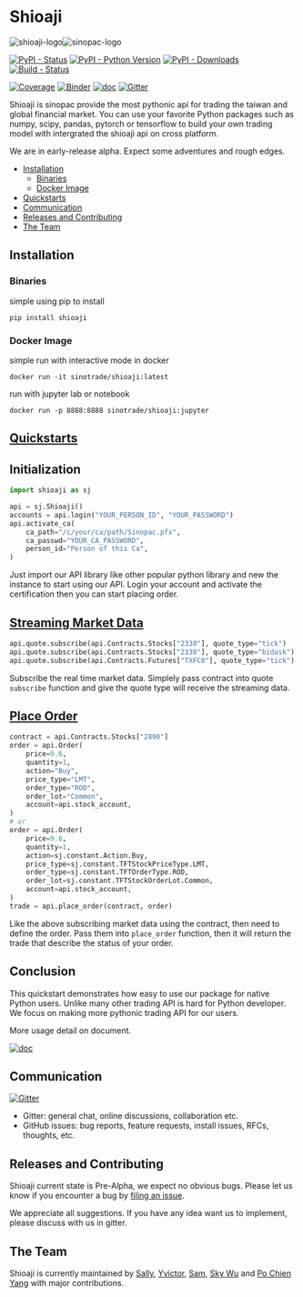 # Shioaji
![shioaji-logo](https://sinotrade.github.io/images/shioaji-logo-01.png)![sinopac-logo](https://www.sinotrade.com.tw/Images/logo.png)


[![PyPI - Status](https://img.shields.io/pypi/v/shioaji.svg?style=for-the-badge)](https://pypi.org/project/shioaji)
[![PyPI - Python Version](https://img.shields.io/pypi/pyversions/shioaji.svg?style=for-the-badge)]()
[![PyPI - Downloads](https://img.shields.io/pypi/dm/shioaji.svg?style=for-the-badge)](https://pypi.org/project/shioaji)
[![Build - Status](https://img.shields.io/badge/build-passing-brightgreen.svg?style=for-the-badge)]()

[![Coverage](https://img.shields.io/badge/coverage%20-99%25-yellowgreen.svg?style=for-the-badge)]()
[![Binder](https://img.shields.io/badge/launch-Tutorial-ff69b4.svg?style=for-the-badge)](https://mybinder.org/v2/gh/Sinotrade/Sinotrade.github.io/master?filepath=tutorial%2Fshioaji_tutorial.ipynb)
[![doc](https://img.shields.io/badge/docs%20-passing-orange.svg?style=for-the-badge)](https://sinotrade.github.io/)
[![Gitter](https://img.shields.io/badge/chat-%20on%20gitter-46bc99.svg?style=for-the-badge)](https://gitter.im/Sinotrade/Shioaji?utm_source=badge&utm_medium=badge&utm_campaign=pr-badge)


Shioaji is sinopac provide the most pythonic api for trading the taiwan and global financial market.
You can use your favorite Python packages such as numpy, scipy, pandas, pytorch or tensorflow to build your own trading model with intergrated the shioaji api on cross platform.

We are in early-release alpha. Expect some adventures and rough edges.
- [Installation](#installation)
    - [Binaries](#binaries)
    - [Docker Image](#docker-image)
- [Quickstarts](#quickstarts)
- [Communication](#communication)
- [Releases and Contributing](#releases-and-contributing)
- [The Team](#the-team)


## Installation
### Binaries
simple using pip to install
```
pip install shioaji
```
### Docker Image
simple run with interactive mode in docker 
```
docker run -it sinotrade/shioaji:latest
```
run with jupyter lab or notebook
```
docker run -p 8888:8888 sinotrade/shioaji:jupyter
```

## [Quickstarts](https://sinotrade.github.io/quickstart/)
## Initialization

```python
import shioaji as sj

api = sj.Shioaji()
accounts = api.login("YOUR_PERSON_ID", "YOUR_PASSWORD")
api.activate_ca(
    ca_path="/c/your/ca/path/Sinopac.pfx",
    ca_passwd="YOUR_CA_PASSWORD",
    person_id="Person of this Ca",
)
```
Just import our API library like other popular python library and new the instance to start using our API. Login your account and activate the certification then you can start placing order.


## [Streaming Market Data](https://sinotrade.github.io/tutor/market_data/streaming/)
```python
api.quote.subscribe(api.Contracts.Stocks["2330"], quote_type="tick")
api.quote.subscribe(api.Contracts.Stocks["2330"], quote_type="bidask")
api.quote.subscribe(api.Contracts.Futures["TXFC0"], quote_type="tick")
```

Subscribe the real time market data. Simplely pass contract into quote `subscribe` function and give the quote type will receive the streaming data.


## [Place Order](https://sinotrade.github.io/tutor/order/Stock_Trade_for_Trade/)

```python
contract = api.Contracts.Stocks["2890"]
order = api.Order(
    price=9.6,
    quantity=1,
    action="Buy",
    price_type="LMT",
    order_type="ROD",
    order_lot="Common",
    account=api.stock_account,
)
# or
order = api.Order(
    price=9.6,
    quantity=1,
    action=sj.constant.Action.Buy,
    price_type=sj.constant.TFTStockPriceType.LMT,
    order_type=sj.constant.TFTOrderType.ROD,
    order_lot=sj.constant.TFTStockOrderLot.Common,
    account=api.stock_account,
)
trade = api.place_order(contract, order)
```

Like the above subscribing market data using the contract, then need to define the order. Pass them into `place_order` function, then it will return the trade that describe the status of your order.

## Conclusion
This quickstart demonstrates how easy to use our package for native Python users. Unlike many other trading API is hard for Python developer. We focus on making more pythonic trading API for our users. 

More usage detail on document.

[![doc](https://img.shields.io/badge/docs%20-passing-orange.svg?style=for-the-badge)](https://sinotrade.github.io/)




## Communication
[![Gitter](https://badges.gitter.im/Sinotrade/Shioaji.svg)](https://gitter.im/Sinotrade/Shioaji?utm_source=badge&utm_medium=badge&utm_campaign=pr-badge)
- Gitter: general chat, online discussions, collaboration etc.
- GitHub issues: bug reports, feature requests, install issues, RFCs, thoughts, etc.

## Releases and Contributing
Shioaji current state is Pre-Alpha, we expect no obvious bugs. Please let us know if you encounter a bug by [filing an issue](https://github.com/Sinotrade/Shioaji/issues).

We appreciate all suggestions. If you have any idea want us to implement, please discuss with us in gitter.

## The Team
Shioaji is currently maintained by [Sally](https://github.com/SsallyLin), [Yvictor](https://github.com/Yvictor), [Sam](https://github.com/linsamtw), [Sky Wu](https://github.com/strangenaiad) and [Po Chien Yang](https://github.com/ypochien) with major contributions.
